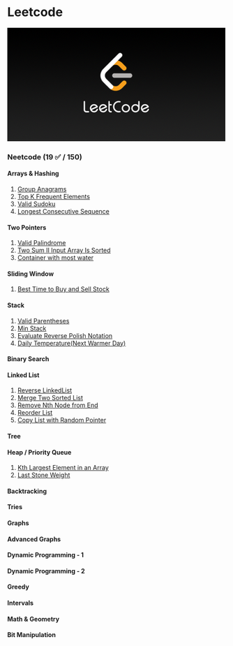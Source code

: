 # Leetcode
[![Leetcode](./images/leetcode.png)](https://leetcode.com/problemset/)
### Neetcode (19 :white_check_mark: / 150)
#### Arrays & Hashing
 1. [Group Anagrams ](problems/hashing/group-anagram.md)                             
 2. [Top K Frequent Elements](problems/hashing/top-k-frequent-elements.md)           
 3. [Valid Sudoku](problems/hashing/valid-sudoku.md)                                 
 4. [Longest Consecutive Sequence](problems/hashing/longest-consecutive-sequence.md) 

 #### Two Pointers
 1. [Valid Palindrome](./problems/two-pointers/valid-palindrome.md)                        
 2. [Two Sum II Input Array Is Sorted](./problems/two-pointers/two-sum-ii-sorted-array.md) 
 3. [Container with most water](./problems/two-pointers/container-with-most-water.md)      


#### Sliding Window
 1) [Best Time to Buy and Sell Stock](./problems/sliding-window/best-time-to-buy-sell-stock.md) 


#### Stack
                                                                              
1. [Valid Parentheses](./problems/stack/valid-parentheses.md)                      
2. [Min Stack](./problems/stack/min-stack.md)                                      
3. [Evaluate Reverse Polish Notation](./problems/stack/reverse-polish-notation.md) 
4. [Daily Temperature(Next Warmer Day)](./problems/stack/daily-temperature.md)


#### Binary Search

               


#### Linked List
1. [Reverse LinkedList](./problems/linkedlist/reverse-linked-list.md)
2. [Merge Two Sorted List](./problems/linkedlist/merge-two-sorted-lists.md)
3. [Remove Nth Node from End](./problems/linkedlist/remove-nth-node-from-end-of-list.md)
4. [Reorder List](./problems/linkedlist/reorder-list.md)
5. [Copy List with Random Pointer](./problems/linkedlist/copy-list-with-random-pointer.md)
             


#### Tree

       


#### Heap / Priority Queue

 1) [Kth Largest Element in an Array](./problems/heap/kth-largest-element-in-array.md) 
 2) [Last Stone Weight](./problems/heap/last-stone-weight.md)                          


#### Backtracking

              


#### Tries

       


#### Graphs

        


#### Advanced Graphs

                 



#### Dynamic Programming - 1 

                         


#### Dynamic Programming - 2

                          



#### Greedy

        


#### Intervals

           


#### Math & Geometry

                 


#### Bit Manipulation

                  
